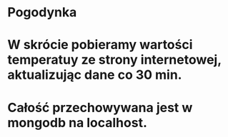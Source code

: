 # Pogodynka
# W skrócie pobieramy wartości temperatuy ze strony internetowej, aktualizując dane co 30 min.
# Całość przechowywana jest w mongodb na localhost. 
